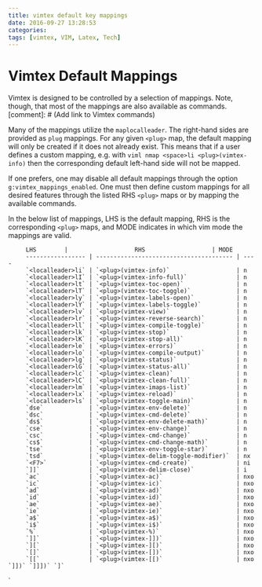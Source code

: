 ```yaml
---
title: vimtex default key mappings
date: 2016-09-27 13:28:53
categories:
tags: [vimtex, VIM, Latex, Tech]
---
```

# Vimtex Default Mappings
Vimtex is designed to be controlled by a selection of mappings. Note,
though, that most of the mappings are also available as commands.
[comment]: # (Add link to Vimtex commands)

Many of the mappings utilize the `maplocalleader`. The right-hand sides are
provided as `plug` mappings. For any given
`<plug>` map, the default mapping will only be created if it does not already
exist.
This means that if a user defines a custom mapping, e.g. with
`` viml
  nmap <space>li <plug>(vimtex-info)
  ``
  then the corresponding default left-hand side will not be mapped.

  If one prefers, one may disable all default mappings through the option
  `g:vimtex_mappings_enabled`. One must then define custom mappings for all
  desired features through the listed RHS `<plug>` maps or by mapping the
  available commands.

  In the below list of mappings, LHS is the default mapping, RHS is the
  corresponding `<plug>` maps, and MODE indicates in which vim mode the
  mappings
  are valid.

         LHS        |                   RHS                   | MODE
         ----------------- | --------------------------------------- | ----
         `<localleader>li` | `<plug>(vimtex-info)`                   | n
         `<localleader>lI` | `<plug>(vimtex-info-full)`              | n
         `<localleader>lt` | `<plug>(vimtex-toc-open)`               | n
         `<localleader>lT` | `<plug>(vimtex-toc-toggle)`             | n
         `<localleader>ly` | `<plug>(vimtex-labels-open)`            | n
         `<localleader>lY` | `<plug>(vimtex-labels-toggle)`          | n
         `<localleader>lv` | `<plug>(vimtex-view)`                   | n
         `<localleader>lr` | `<plug>(vimtex-reverse-search)`         | n
         `<localleader>ll` | `<plug>(vimtex-compile-toggle)`         | n
         `<localleader>lk` | `<plug>(vimtex-stop)`                   | n
         `<localleader>lK` | `<plug>(vimtex-stop-all)`               | n
         `<localleader>le` | `<plug>(vimtex-errors)`                 | n
         `<localleader>lo` | `<plug>(vimtex-compile-output)`         | n
         `<localleader>lg` | `<plug>(vimtex-status)`                 | n
         `<localleader>lG` | `<plug>(vimtex-status-all)`             | n
         `<localleader>lc` | `<plug>(vimtex-clean)`                  | n
         `<localleader>lC` | `<plug>(vimtex-clean-full)`             | n
         `<localleader>lm` | `<plug>(vimtex-imaps-list)`             | n
         `<localleader>lx` | `<plug>(vimtex-reload)`                 | n
         `<localleader>ls` | `<plug>(vimtex-toggle-main)`            | n
         `dse`             | `<plug>(vimtex-env-delete)`             | n
         `dsc`             | `<plug>(vimtex-cmd-delete)`             | n
         `ds$`             | `<plug>(vimtex-env-delete-math)`        | n
         `cse`             | `<plug>(vimtex-env-change)`             | n
         `csc`             | `<plug>(vimtex-cmd-change)`             | n
         `cs$`             | `<plug>(vimtex-cmd-change-math)`        | n
         `tse`             | `<plug>(vimtex-env-toggle-star)`        | n
         `tsd`             | `<plug>(vimtex-delim-toggle-modifier)`  | nx
         `<F7>`            | `<plug>(vimtex-cmd-create)`             | ni
         `]]`              | `<plug>(vimtex-delim-close)`            | i
         `ac`              | `<plug>(vimtex-ac)`                     | nxo
         `ic`              | `<plug>(vimtex-ic)`                     | nxo
         `ad`              | `<plug>(vimtex-ad)`                     | nxo
         `id`              | `<plug>(vimtex-id)`                     | nxo
         `ae`              | `<plug>(vimtex-ae)`                     | nxo
         `ie`              | `<plug>(vimtex-ie)`                     | nxo
         `a$`              | `<plug>(vimtex-a$)`                     | nxo
         `i$`              | `<plug>(vimtex-i$)`                     | nxo
         `%`               | `<plug>(vimtex-%)`                      | nxo
         `]]`              | `<plug>(vimtex-]])`                     | nxo
         `][`              | `<plug>(vimtex-][)`                     | nxo
         `[]`              | `<plug>(vimtex-[])`                     | nxo
         `[[`              | `<plug>(vimtex-[[)`                     | nxo `]])` `]]])` `]`
  `
